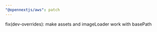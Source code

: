 ```yaml
---
"@opennextjs/aws": patch
---
```


fix(dev-overrides): make assets and imageLoader work with basePath
